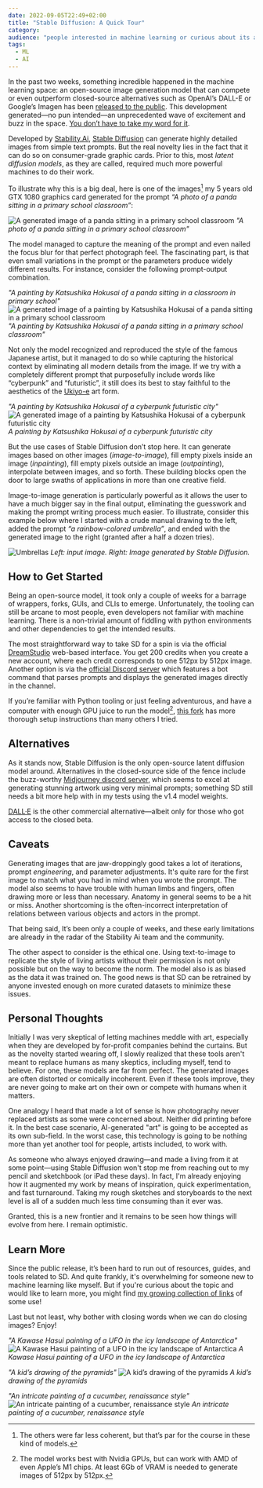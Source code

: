 ```yaml
---
date: 2022-09-05T22:49+02:00
title: "Stable Diffusion: A Quick Tour"
category:
audience: "people interested in machine learning or curious about its applications"
tags:
  - ML
  - AI
---
```


In the past two weeks, something incredible happened in the machine learning space: an open-source image generation model that can compete or even outperform closed-source alternatives such as OpenAI’s DALL-E or Google’s Imagen has been [released to the public](https://stability.ai/blog/stable-diffusion-public-release). This development generated—no pun intended—an unprecedented wave of excitement and buzz in the space. [You don’t have to take my word for it](https://thealgorithmicbridge.substack.com/p/stable-diffusion-is-the-most-important).

Developed by [Stability.Ai](https://stability.ai), [Stable Diffusion](https://stability.ai/blog/stable-diffusion-announcement) can generate highly detailed images from simple text prompts. But the real novelty lies in the fact that it can do so on consumer-grade graphic cards. Prior to this, most _latent diffusion models_, as they are called, required much more powerful machines to do their work.

To illustrate why this is a big deal, here is one of the images[^1] my 5 years old GTX 1080 graphics card generated for the prompt _“A photo of a panda sitting in a primary school classroom”_:

![A generated image of a panda sitting in a primary school classroom](3313248937.png) _"A photo of a panda sitting in a primary school classroom"_

The model managed to capture the meaning of the prompt and even nailed the focus blur for that perfect photograph feel. The fascinating part, is that even small variations in the prompt or the parameters produce widely different results. For instance, consider the following prompt-output combination.

_"A painting by Katsushika Hokusai of a panda sitting in a classroom in primary school"_
![A generated image of a painting by Katsushika Hokusai of a panda sitting in a primary school classroom](3345077563.png) _"A painting by Katsushika Hokusai of a panda sitting in a primary school classroom"_

Not only the model recognized and reproduced the style of the famous Japanese artist, but it managed to do so while capturing the historical context by eliminating all modern details from the image. If we try with a completely different prompt that purposefully include words like “cyberpunk” and “futuristic”, it still does its best to stay faithful to the aesthetics of the [Ukiyo-e](https://en.wikipedia.org/wiki/Ukiyo-e) art form.

_"A painting by Katsushika Hokusai of a cyberpunk futuristic city"_
![A generated image of a painting by Katsushika Hokusai of a cyberpunk futuristic city](3183093862.png) _A painting by Katsushika Hokusai of a cyberpunk futuristic city_

But the use cases of Stable Diffusion don’t stop here. It can generate images based on other images (_image-to-image_), fill empty pixels inside an image (_inpainting_), fill empty pixels outside an image (_outpainting_), interpolate between images, and so forth. These building blocks open the door to large swaths of applications in more than one creative field.

Image-to-image generation is particularly powerful as it allows the user to have a much bigger say in the final output, eliminating the guesswork and making the prompt writing process much easier. To illustrate, consider this example below where I started with a crude manual drawing to the left, added the prompt _“a rainbow-colored umbrella”_, and ended with the generated image to the right (granted after a half a dozen tries).

![Umbrellas](umbrellas.png) _Left: input image. Right: Image generated by Stable Diffusion._

## How to Get Started

Being an open-source model, it took only a couple of weeks for a barrage of wrappers, forks, GUIs, and CLIs to emerge. Unfortunately, the tooling can still be arcane to most people, even developers not familiar with machine learning. There is a non-trivial amount of fiddling with python environments and other dependencies to get the intended results.

The most straightforward way to take SD for a spin is via the official [DreamStudio](https://beta.dreamstudio.ai/dream) web-based interface. You get 200 credits when you create a new account, where each credit corresponds to one 512px by 512px image. Another option is via the [official Discord server](https://discord.gg/stablediffusion) which features a bot command that parses prompts and displays the generated images directly in the channel.

If you’re familiar with Python tooling or just feeling adventurous, and have a computer with enough GPU juice to run the model[^2], [this fork](https://github.com/lstein/stable-diffusion) has more thorough setup instructions than many others I tried.

## Alternatives

As it stands now, Stable Diffusion is the only open-source latent diffusion model around. Alternatives in the closed-source side of the fence include the buzz-worthy [Midjourney discord server](https://discord.me/yp2funhwwf), which seems to excel at generating stunning artwork using very minimal prompts; something SD still needs a bit more help with in my tests using the v1.4 model weights.

[DALL·E](https://openai.com/blog/dall-e-now-available-in-beta/) is the other commercial alternative—albeit only for those who got access to the closed beta.

## Caveats

Generating images that are jaw-droppingly good takes a lot of iterations, prompt _engineering_, and parameter adjustments. It's quite rare for the first image to match what you had in mind when you wrote the prompt. The model also seems to have trouble with human limbs and fingers, often drawing more or less than necessary. Anatomy in general seems to be a hit or miss. Another shortcoming is the often-incorrect interpretation of relations between various objects and actors in the prompt.

That being said, It’s been only a couple of weeks, and these early limitations are already in the radar of the Stability Ai team and the community.

The other aspect to consider is the ethical one. Using text-to-image to replicate the style of living artists without their permission is not only possible but on the way to become the norm. The model also is as biased as the data it was trained on. The good news is that SD can be retrained by anyone invested enough on more curated datasets to minimize these issues.

## Personal Thoughts

Initially I was very skeptical of letting machines meddle with art, especially when they are developed by for-profit companies behind the curtains. But as the novelty started wearing off, I slowly realized that these tools aren't meant to replace humans as many skeptics, including myself, tend to believe. For one, these models are far from perfect. The generated images are often distorted or comically incoherent. Even if these tools improve, they are never going to make art on their own or compete with humans when it matters.

One analogy I heard that made a lot of sense is how photography never replaced artists as some were concerned about. Neither did printing before it. In the best case scenario, AI-generated "art" is going to be accepted as its own sub-field. In the worst case, this technology is going to be nothing more than yet another tool for people, artists included, to work with.

As someone who always enjoyed drawing—and made a living from it at some point—using Stable Diffusion won't stop me from reaching out to my pencil and sketchbook (or iPad these days). In fact, I'm already enjoying how it augmented my work by means of inspiration, quick experimentation, and fast turnaround. Taking my rough sketches and storyboards to the next level is all of a sudden much less time consuming than it ever was.

Granted, this is a new frontier and it remains to be seen how things will evolve from here. I remain optimistic.

## Learn More

Since the public release, it’s been hard to run out of resources, guides, and tools related to SD. And quite frankly, it's overwhelming for someone new to machine learning like myself. But if you're curious about the topic and would like to learn more, you might find [my growing collection of links]((/collections/stable-diffusion/)) of some use!

Last but not least, why bother with closing words when we can do closing images? Enjoy!

_"A Kawase Hasui painting of a UFO in the icy landscape of Antarctica"_
![A Kawase Hasui painting of a UFO in the icy landscape of Antarctica](2870482490.png) _A Kawase Hasui painting of a UFO in the icy landscape of Antarctica_

_"A kid’s drawing of the pyramids"_
![A kid’s drawing of the pyramids](2613985449.png) _A kid’s drawing of the pyramids_

_"An intricate painting of a cucumber, renaissance style"_
![An intricate painting of a cucumber, renaissance style](4716763.png) _An intricate painting of a cucumber, renaissance style_

[^1]: The others were far less coherent, but that’s par for the course in these kind of models.
[^2]: The model works best with Nvidia GPUs, but can work with AMD of even Apple’s M1 chips. At least 6Gb of VRAM is needed to generate images of 512px by 512px.
